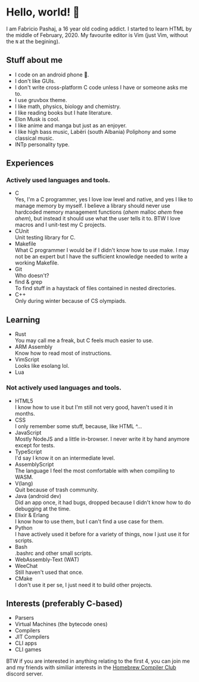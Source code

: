 # Hello, world! 👋

I am Fabricio Pashaj, a 16 year old coding addict. I started to learn HTML by the middle of February, 2020. My favourite editor is Vim (just Vim, without the `N` at the begining).

## Stuff about me

- I code on an android phone 📱.
- I don't like GUIs.
- I don't write cross-platform C code unless I have or someone asks me to.
- I use gruvbox theme.
- I like math, physics, biology and chemistry.
- I like reading books but I hate literature.
- Elon Musk is cool.
- I like anime and manga but just as an enjoyer.
- I like high bass music, Labëri (south Albania) Poliphony and some classical music.
- INTp personality type.

## Experiences

### Actively used languages and tools.

- C<br />
  Yes, I'm a C programmer, yes I love low level and native, and yes I like to manage memory by myself. I believe a library should never use hardcoded memory management functions (_ahem_ malloc _ahem_ free _ahem_), but instead it should use what the user tells it to. BTW I love macros and I unit-test my C projects.
- CUnit<br />
  Unit testing library for C.
- Makefile<br />
  What C programmer I would be if I didn't know how to use make. I may not be an expert but I have the sufficient knowledge needed to write a working Makefile.
- Git<br />
  Who doesn't?
- find & grep<br />
  To find stuff in a haystack of files contained in nested directories.
- C++<br />
  Only during winter because of CS olympiads.

## Learning

- Rust<br />
  You may call me a freak, but C feels much easier to use.
- ARM Assembly<br />
  Know how to read most of instructions.
- VimScript<br />
  Looks like esolang lol.
- Lua

### Not actively used languages and tools.

- HTML5<br />
  I know how to use it but I'm still not very good, haven't used it in months.
- CSS<br />
  I only remember some stuff, because, like HTML ^...
- JavaScript<br />
  Mostly NodeJS and a little in-browser. I never write it by hand anymore except for tests.
- TypeScript<br />
  I'd say I know it on an intermediate level.
- AssemblyScript<br />
  The language I feel the most comfortable with when compiling to WASM.
- V(lang)<br />
  Quit because of trash community.
- Java (android dev)<br />
  Did an app once, it had bugs, dropped because I didn't know how to do debugging at the time.
- Elixir & Erlang<br />
  I know how to use them, but I can't find a use case for them.
- Python<br />
  I have actively used it before for a variety of things, now I just use it for scripts.
- Bash<br />
  .bashrc and other small scripts.
- WebAssembly-Text (WAT)<br />
- WeeChat<br />
  Still haven't used that once.
- CMake<br />
  I don't use it per se, I just need it to build other projects.

## Interests (preferably C-based)

- Parsers
- Virtual Machines (the bytecode ones)
- Compilers
- JIT Compilers
- CLI apps
- CLI games

BTW if you are interested in anything relating to the first 4, you can join me and my friends with similiar interests in the [Homebrew Compiler Club](https://discord.gg/V9S8vyWQ) discord server.
